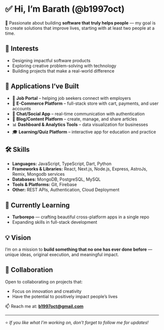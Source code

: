 # ✅ Hi, I’m Barath (@b1997oct)

🚀 Passionate about building **software that truly helps people** — my goal is to create solutions that improve lives, starting with at least two people at a time.  

## 👀 Interests  
- Designing impactful software products  
- Exploring creative problem-solving with technology  
- Building projects that make a real-world difference

## 📂 Applications I’ve Built  
- 🏢 **Job Portal** – helping job seekers connect with employers  
- 🛒 **E-Commerce Platform** – full-stack store with cart, payments, and user accounts  
- 📱 **Chat/Social App** – real-time communication with authentication  
- 📝 **Blog/Content Platform** – create, manage, and share articles  
- 📊 **Dashboard & Analytics Tools** – data visualization for businesses  
- 🎓 **Learning/Quiz Platform** – interactive app for education and practice 

## 🛠️ Skills  
- **Languages:** JavaScript, TypeScript, Dart, Python  
- **Frameworks & Libraries:** React, Next.js, Node.js, Express, AstroJs, Remix, Mongodb services
- **Databases:** MongoDB, PostgreSQL, MySQL  
- **Tools & Platforms:** Git, Firebase  
- **Other:** REST APIs, Authentication, Cloud Deployment


## 🌱 Currently Learning  
- **Turborepo** — crafting beautiful cross-platform apps in a single repo  
- Expanding skills in full-stack development  

## 💡 Vision  
I’m on a mission to **build something that no one has ever done before** — unique ideas, original execution, and meaningful impact.  

## 🤝 Collaboration  
Open to collaborating on projects that:  
- Focus on innovation and creativity  
- Have the potential to positively impact people’s lives  

📫 Reach me at: **b1997oct@gmail.com**  

---

⭐️ *If you like what I’m working on, don’t forget to follow me for updates!*  
